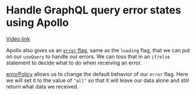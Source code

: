 # Handle GraphQL query error states using Apollo

[Video link](https://www.egghead.io/lessons/egghead-handle-graphql-query-error-states-using-apollo?pl=synchronize-client-and-server-state-in-react-using-apollo-client-a45b3b89)

<TimeStamp start="00:45" end="01:00">

Apollo also gives us an [`error` flag](https://www.apollographql.com/docs/react/data/queries/#executing-a-query), same as the `loading` flag, that we can put on our `useQuery` to handle our errors. We can toss that in an `if/else` statement to decide what to do when receiving an error. 

</TimeStamp>

<TimeStamp start="01:45" end="02:00">

[errorPolicy](https://www.apollographql.com/docs/react/data/error-handling/#setting-an-error-policy) allows us to change the default behavior of our `error` flag. Here we will set it to the value of `"all"` so that it will leave our data alone and still return what data we received. 

</TimeStamp>